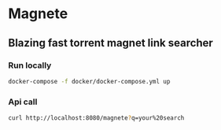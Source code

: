 
# Magnete 

## Blazing fast torrent magnet link searcher 

### Run locally

```bash
docker-compose -f docker/docker-compose.yml up 
```

### Api call

```bash
curl http://localhost:8080/magnete?q=your%20search
```

